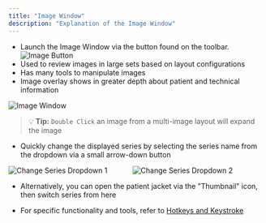 ```yaml
---
title: "Image Window"
description: "Explanation of the Image Window"
---
```


- Launch the Image Window via the button found on the toolbar. &emsp; ![Image Button](/basics/image-button-icon.png)
- Used to review images in large sets based on layout configurations
- Has many tools to manipulate images
- Image overlay shows in greater depth about patient and technical information

![Image Window](/basics/image-window.png)

> 💡 **Tip:** `Double Click` an image from a multi-image layout will expand the image

- Quickly change the displayed series by selecting the series name from the dropdown via a small arrow-down button

![Change Series Dropdown 1](/basics/image-changeseries-1.png)
&emsp;&emsp;&emsp;
![Change Series Dropdown 2](/basics/image-changeseries-2.png)

- Alternatively, you can open the patient jacket via the "Thumbnail" icon, then switch series from here

- For specific functionality and tools, refer to [Hotkeys and Keystroke](/en/hotkeys)